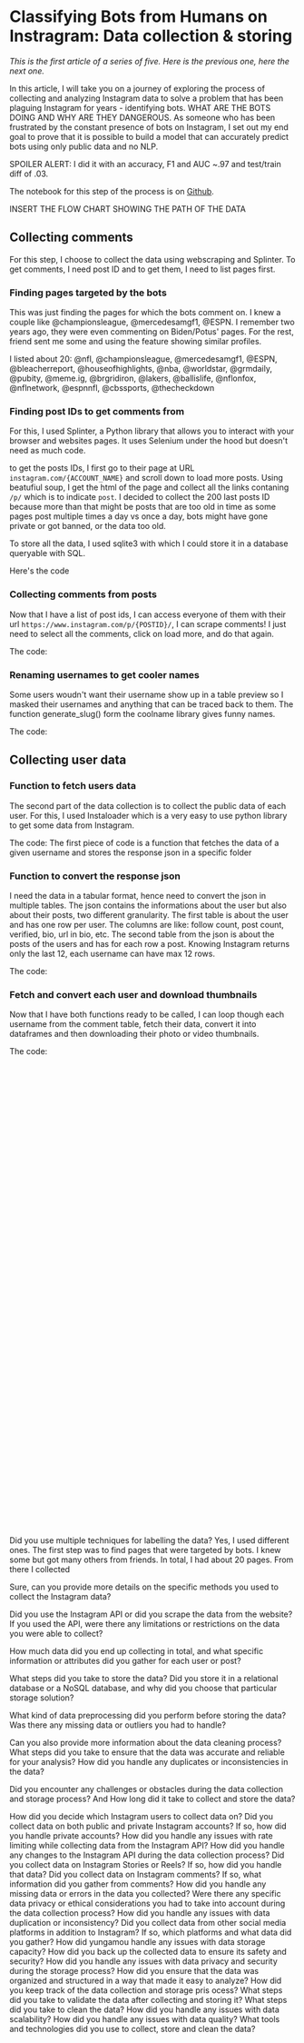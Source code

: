 # Classifying Bots from Humans on Instragram: Data collection & storing

*This is the first article of a series of five. Here is the previous one, here the next one.*

In this article, I will take you on a journey of exploring the process of collecting and analyzing Instagram data to solve a problem that has been plaguing Instagram for years - identifying bots. WHAT ARE THE BOTS DOING AND WHY ARE THEY DANGEROUS. As someone who has been frustrated by the constant presence of bots on Instagram, I set out my end goal to prove that it is possible to build a model that can accurately predict bots using only public data and no NLP. 

SPOILER ALERT: I did it with an accuracy, F1 and AUC ~.97 and test/train diff of .03.

The notebook for this step of the process is on [Github](https://github.com/marclelamy/instagram_bot_classification/blob/main/1_data_collection.ipynb).




INSERT THE FLOW CHART SHOWING THE PATH OF THE DATA



## Collecting comments
For this step, I choose to collect the data using webscraping and Splinter. To get comments, I need post ID and to get them, I need to list pages first.

### Finding pages targeted by the bots

This was just finding the pages for which the bots comment on. I knew a couple like @championsleague, @mercedesamgf1, @ESPN. I remember two years ago, they were even commenting on Biden/Potus' pages. 
For the rest, friend sent me some and using the feature showing similar profiles. 

I listed about 20: @nfl, @championsleague, @mercedesamgf1, @ESPN, @bleacherreport, @houseofhighlights, @nba, @worldstar, @grmdaily, @pubity, @meme.ig, @brgridiron, @lakers, @ballislife, @nflonfox, @nflnetwork, @espnnfl, @cbssports, @thecheckdown


### Finding post IDs to get comments from 
For this, I used Splinter, a Python library that allows you to interact with your browser and websites pages. It uses Selenium under the hood but doesn't need as much code. 

to get the posts IDs, I first go to their page at URL `instagram.com/{ACCOUNT_NAME}` and scroll down to load more posts. Using beatufiul soup, I get the html of the page and collect all the links contaning `/p/` which is to indicate `post`. I decided to collect the 200 last posts ID because more than that might be posts that are too old in time as some pages post multiple times a day vs once a day, bots might have gone private or got banned, or the data too old.

To store all the data, I used sqlite3 with which I could store it in a database queryable with SQL.

Here's the code 
<script src="https://gist.github.com/marclelamy/a510fca1d857d821222b7f6b9e6f05a0.js"></script>





### Collecting comments from posts
Now that I have a list of post ids, I can access everyone of them with their url `https://www.instagram.com/p/{POSTID}/`, I can scrape comments! I just need to select all the comments, click on load more, and do that again. 


The code: 
<script src="https://gist.github.com/marclelamy/df24681ec9588e4044d8311b824ad0b4.js"></script>


### Renaming usernames to get cooler names 
Some users woudn't want their username show up in a table preview so I masked their usernames and anything that can be traced back to them. The function generate_slug() form the coolname library gives funny names.

The code: 
<script src="https://gist.github.com/marclelamy/693b5f6b93a4cd35d2e9259f13e92f65.js"></script>




## Collecting user data
### Function to fetch users data
The second part of the data collection is to collect the public data of each user. For this, I used Instaloader which is a very easy to use python library to get some data from Instagram. 

The code: 
The first piece of code is a function that fetches the data of a given username and stores the response json in a specific folder
<script src="https://gist.github.com/marclelamy/44efb2cd0f11c09a1e06afdaea2dfff9.js"></script>


### Function to convert the response json 
I need the data in a tabular format, hence need to convert the json in multiple tables. The json contains the informations about the user but also about their posts, two different granularity. 
The first table is about the user and has one row per user. The columns are like: follow count, post count, verified, bio, url in bio, etc. The second table from the json is about the posts of the users and has for each row a post. Knowing Instagram returns only the last 12, each username can have max 12 rows.

The code: 
<script src="https://gist.github.com/marclelamy/e6872302f5b1067884c19dcfbee09e99.js"></script>



### Fetch and convert each user and download thumbnails
Now that I have both functions ready to be called, I can loop though each username from the comment table, fetch their data, convert it into dataframes and then downloading their photo or video thumbnails. 

The code: 
<script src="https://gist.github.com/marclelamy/446a7887d436d43c3132c9a1309700ca.js"></script>



<br>
<br>
<br>
<br>
<br>
<br>
<br>
<br>
<br>
<br>
<br>
<br>
<br>
<br>
<br>
<br>
<br>
<br>
<br>
<br>
<br>
<br>
<br>
<br>
<br>
<br>
<br>
<br>
<br>
<br>
<br>
<br>
<br>
<br>
<br>
<br>
<br>
<br>
<br>
<br>
<br>
<br>
<br>
<br>
<br>
<br>
<br>
<br>




Did you use multiple techniques for labelling the data? 
Yes, I used different ones. The first step was to find pages that were targeted by bots. I knew some but got many others from friends. In total, I had about 20 pages. From there I collected 


Sure, can you provide more details on the specific methods you used to collect the Instagram data? 


Did you use the Instagram API or did you scrape the data from the website? If you used the API, were there any limitations or restrictions on the data you were able to collect?








How much data did you end up collecting in total, and what specific information or attributes did you gather for each user or post?

What steps did you take to store the data? Did you store it in a relational database or a NoSQL database, and why did you choose that particular storage solution?

What kind of data preprocessing did you perform before storing the data? Was there any missing data or outliers you had to handle?

Can you also provide more information about the data cleaning process? What steps did you take to ensure that the data was accurate and reliable for your analysis? How did you handle any duplicates or inconsistencies in the data?

Did you encounter any challenges or obstacles during the data collection and storage process? And How long did it take to collect and store the data?

How did you decide which Instagram users to collect data on?
Did you collect data on both public and private Instagram accounts? If so, how did you handle private accounts?
How did you handle any issues with rate limiting while collecting data from the Instagram API?
How did you handle any changes to the Instagram API during the data collection process?
Did you collect data on Instagram Stories or Reels? If so, how did you handle that data?
Did you collect data on Instagram comments? If so, what information did you gather from comments?
How did you handle any missing data or errors in the data you collected?
Were there any specific data privacy or ethical considerations you had to take into account during the data collection process?
How did you handle any issues with data duplication or inconsistency?
Did you collect data from other social media platforms in addition to Instagram? If so, which platforms and what data did you gather?
How did yungamou handle any issues with data storage capacity?
How did you back up the collected data to ensure its safety and security?
How did you handle any issues with data privacy and security during the storage process?
How did you ensure that the data was organized and structured in a way that made it easy to analyze?
How did you keep track of the data collection and storage pris ocess?
What steps did you take to validate the data after collecting and storing it?
What steps did you take to clean the data?
How did you handle any issues with data scalability?
How did you handle any issues with data quality?
What tools and technologies did you use to collect, store and clean the data?